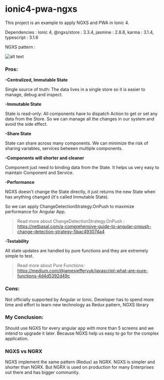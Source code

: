 # ionic4-pwa-ngxs
This project is an example to apply NGXS and PWA in Ionic 4.

Dependencies :
Ionic 4, @ngxs/store : 3.3.4, jasmine : 2.8.8, karma : 3.1.4, typescript : 3.1.6

NGXS pattern :

![alt text](https://blobscdn.gitbook.com/v0/b/gitbook-28427.appspot.com/o/assets%2F-L9CoGJCq3UCfKJ7RCUg%2F-LVrR_Jobt3NVt61AhlH%2F-LVrRb1WdI1nngz9VmFm%2Fdiagram.png?generation=1547118480096027&alt=media)

### Pros:

**-Centralized, Immutable State**

Single source of truth: The data lives in a single store so it is easier to manage, debug and inspect.

**-Immutable State**

State is read-only: All components have to dispatch Action to get or set any data from the Store.
So we can manage all the changes in our system and avoid the side effect. 

**-Share State**

State can share across many components. 
We can minimize the risk of sharing variables, services between multiple components.

**-Components will shorter and cleaner**

Component just need to binding data from the State.
It helps us very easy to maintain Component and Service.

**-Performance**

NGXS doesn't change the State directly, it just returns the new State when has anything changed (it's called Immutable State).

So we can apply ChangeDetectionStrategy.OnPush to maximize performance for Angular App.

>Read more about ChangeDetectionStrategy.OnPush : https://netbasal.com/a-comprehensive-guide-to-angular-onpush-change-detection-strategy-5bac493074a4

**-Testability**

All state updates are handled by pure functions and they are extremely simple to test. 

>Read more about Pure Functions: https://medium.com/@jamesjefferyuk/javascript-what-are-pure-functions-4d4d5392d49c

### Cons:

Not officially supported by Angular or Ionic.
Developer has to spend more time and effort to learn new technology as Redux pattern, NGXS library

### My Conclusion:

Should use NGXS for every angular app with more than 5 screens and we intend to upgrade it later. 
Because NGXS help us easy to go for the complex application.

### NGXS vs NGRX

NGXS implement the same pattern (Redux) as NGRX.
NGXS is simpler and shorter than NGRX.
But NGRX is used on production for many Enterprises out there and has bigger community.

